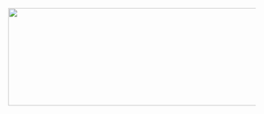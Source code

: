<img width=900 height=200 src="https://imagens.itforum.com.br/itforum.com.br/wp-content/uploads/2018/07/segurancadainformacao-2.jpg.webp"/>
